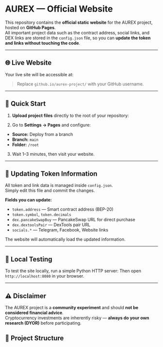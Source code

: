 # AUREX — Official Website

This repository contains the **official static website** for the AUREX project, hosted on **GitHub Pages**.  
All important project data such as the contract address, social links, and DEX links are stored in the `config.json` file, so you can **update the token and links without touching the code**.

---

## 🌐 Live Website
Your live site will be accessible at:  
> Replace `github.io/aurex-project/` with your GitHub username.

---

## 🚀 Quick Start
1. **Upload project files** directly to the root of your repository:

2. Go to **Settings → Pages** and configure:
- **Source:** Deploy from a branch
- **Branch:** `main`
- **Folder:** `/root`

3. Wait 1–3 minutes, then visit your website.

---

## 🔧 Updating Token Information
All token and link data is managed inside `config.json`.  
Simply edit this file and commit the changes.

**Fields you can update:**
- `token.address` — Smart contract address (BEP-20)
- `token.symbol`, `token.decimals`
- `dex.pancakeSwapBuy` — PancakeSwap URL for direct purchase
- `dex.dextoolsPair` — DexTools pair URL
- `socials.*` — Telegram, Facebook, Website links

The website will automatically load the updated information.

---

## 🧪 Local Testing
To test the site locally, run a simple Python HTTP server:
Then open `http://localhost:8080` in your browser.

---

## ⚠️ Disclaimer
The AUREX project is a **community experiment** and should **not be considered financial advice**.  
Cryptocurrency investments are inherently risky — **always do your own research (DYOR)** before participating.



## 📂 Project Structure
